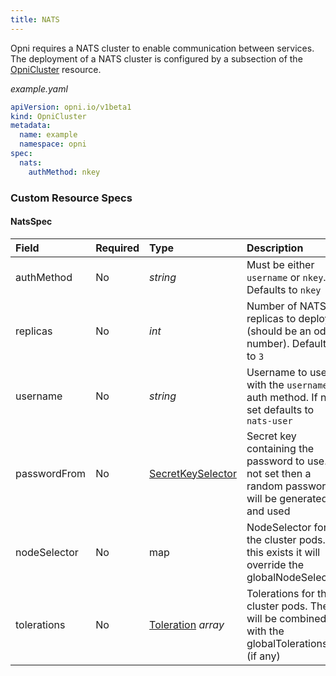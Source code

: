 ```yaml
---
title: NATS
---
```


Opni requires a NATS cluster to enable communication between services. The deployment of a NATS cluster is configured by a subsection of the [OpniCluster](./opnicluster.md) resource.

*example.yaml*
```yaml
apiVersion: opni.io/v1beta1
kind: OpniCluster
metadata:
  name: example
  namespace: opni
spec:
  nats:
    authMethod: nkey
```

### Custom Resource Specs

#### NatsSpec

| Field | Required | Type | Description |
|:------|:---------|:-----|:------------|
| authMethod | No | *string* | Must be either `username` or `nkey`.  Defaults to `nkey` |
| replicas | No | *int* | Number of NATS replicas to deploy (should be an odd number).  Defaults to `3` |
| username | No | *string* | Username to use with the `username` auth method.  If not set defaults to `nats-user` |
| passwordFrom | No | [SecretKeySelector](https://kubernetes.io/docs/reference/generated/kubernetes-api/v1.22/#secretkeyselector-v1-core) | Secret key containing the password to use.  If not set then a random password will be generated and used |
| nodeSelector | No | map | NodeSelector for the cluster pods.  If this exists it will override the globalNodeSelector |
| tolerations | No | [Toleration](https://kubernetes.io/docs/reference/generated/kubernetes-api/v1.22/#toleration-v1-core) *array* | Tolerations for the cluster pods.  These will be combined with the globalTolerations (if any) |